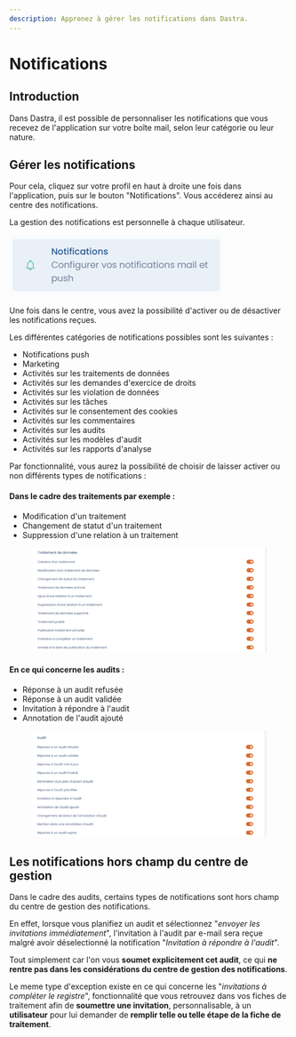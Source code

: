 ```yaml
---
description: Apprenez à gérer les notifications dans Dastra.
---
```


# Notifications

## Introduction

Dans Dastra, il est possible de personnaliser les notifications que vous recevez de l'application sur votre boîte mail, selon leur catégorie ou leur nature.

## Gérer les notifications

Pour cela, cliquez sur votre profil en haut à droite une fois dans l'application, puis sur le bouton "Notifications". Vous accéderez ainsi au centre des notifications.

La gestion des notifications est personnelle à chaque utilisateur.&#x20;

![Bouton "Notifications"](<../../.gitbook/assets/image (242).png>)

Une fois dans le centre, vous avez la possibilité d'activer ou de désactiver les notifications reçues.

Les différentes catégories de notifications possibles sont les suivantes :

* Notifications push
* Marketing
* Activités sur les traitements de données
* Activités sur les demandes d'exercice de droits
* Activités sur les violation de données
* Activités sur les tâches
* Activités sur le consentement des cookies
* Activités sur les commentaires
* Activités sur les audits
* Activités sur les modèles d'audit
* Activités sur les rapports d'analyse

Par fonctionnalité, vous aurez la possibilité de choisir de laisser activer ou non différents types de notifications :&#x20;

#### Dans le cadre des traitements par exemple :

* Modification d'un traitement
* Changement de statut d'un traitement
* Suppression d'une relation à un traitement

<figure><img src="../../.gitbook/assets/Capture d’écran 2022-11-10 à 15.11.24.png" alt=""><figcaption></figcaption></figure>

#### En ce qui concerne les audits :&#x20;

* Réponse à un audit refusée
* Réponse à un audit validée
* Invitation à répondre à l'audit
* Annotation de l'audit ajouté

<figure><img src="../../.gitbook/assets/Capture d’écran 2022-11-10 à 15.11.59.png" alt=""><figcaption></figcaption></figure>

## Les notifications hors champ du centre de gestion&#x20;

Dans le cadre des audits, certains types de notifications sont hors champ du centre de gestion des notifications.&#x20;

En effet, lorsque vous planifiez un audit et sélectionnez "_envoyer les invitations immédiatement_", l'invitation à l'audit par e-mail sera reçue malgré avoir déselectionné la notification "_Invitation à répondre à l'audit_".&#x20;

Tout simplement car l'on vous **soumet explicitement cet audit**, ce qui **ne rentre pas dans les considérations du centre de gestion des notifications**.

Le meme type d'exception existe en ce qui concerne les "_invitations à compléter le registre_", fonctionnalité que vous retrouvez dans vos fiches de traitement afin de **soumettre une invitation**, personnalisable, à un **utilisateur** pour lui demander de **remplir telle ou telle étape de la fiche de traitement**.
